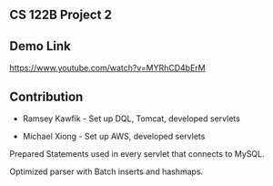## CS 122B Project 2

## Demo Link
https://www.youtube.com/watch?v=MYRhCD4bErM

## Contribution

- Ramsey Kawfik - Set up DQL, Tomcat, developed servlets

- Michael Xiong - Set up AWS, developed servlets

Prepared Statements used in every servlet that connects to MySQL.

Optimized parser with Batch inserts and hashmaps.
